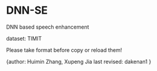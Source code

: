 # DNN-SE
DNN based speech enhancement

dataset: TIMIT

Please take format before copy or reload them!

{author: Huimin Zhang, Xupeng Jia
 last revised: dakenan1
}
